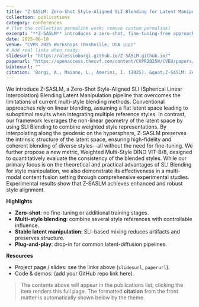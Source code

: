 ```yaml
---
title: "Z-SASLM: Zero-Shot Style-Aligned SLI Blending for Latent Manipulation"
collection: publications
category: conferences
# (let the collection permalink work; remove custom permalink)
excerpt: "**Z-SASLM** introduces a zero-shot, fine-tuning-free approach to **style alignment** in diffusion models by blending multiple reference styles directly in **latent space** using **spherical linear interpolation (SLI)** with learned, context-aware weights. The method avoids model retraining, preserves content semantics, and yields consistent style transfer across prompts and seeds."
date: 2025-06-10
venue: "CVPR 2025 Workshops (Nashville, USA 🇺🇸)"
# Add real links when ready:
slidesurl: "https://alessioborgi.github.io/Z-SASLM.github.io/"
paperurl: "https://openaccess.thecvf.com/content/CVPR2025W/CVEU/papers/Borgi_Z-SASLM_Zero-Shot_Style-Aligned_SLI_Blending_Latent_Manipulation_CVPRW_2025_paper.pdf"
bibtexurl: ""
citation: 'Borgi, A.; Maiano, L.; Amerini, I. (2025). &quot;Z-SASLM: Zero-Shot Style-Aligned SLI Blending for Latent Manipulation.&quot; <i>CVPR 2025 Workshops</i>.'
---
```


We introduce Z-SASLM, a Zero-Shot Style-Aligned SLI (Spherical Linear Interpolation) Blending Latent Manipulation pipeline that overcomes the limitations of current multi-style blending methods. Conventional approaches rely on linear blending, assuming a flat latent space leading to suboptimal results when integrating multiple reference styles. In contrast, our framework leverages the non-linear geometry of the latent space by using SLI Blending to combine weighted style representations. By interpolating along the geodesic on the hypersphere, Z-SASLM preserves the intrinsic structure of the latent space, ensuring high-fidelity and coherent blending of diverse styles--all without the need for fine-tuning. We further propose a new metric, Weighted Multi-Style DINO VIT-B/8, designed to quantitatively evaluate the consistency of the blended styles. While our primary focus is on the theoretical and practical advantages of SLI Blending for style manipulation, we also demonstrate its effectiveness in a multi-modal content fusion setting through comprehensive experimental studies. Experimental results show that Z-SASLM achieves enhanced and robust style alignment.

**Highlights**
- **Zero-shot**: no fine-tuning or additional training stages.
- **Multi-style blending**: combine several style references with controllable influence.
- **Stable latent manipulation**: SLI-based mixing reduces artifacts and preserves structure.
- **Plug-and-play**: drop-in for common latent-diffusion pipelines.

**Resources**
- Project page / slides: see the links above (`slidesurl`, `paperurl`).  
- Code & demos: (add your GitHub repo link here).

> The contents above will appear in the publications list; clicking the item renders this full page. The formatted **citation** from the front matter is automatically shown below by the theme.
